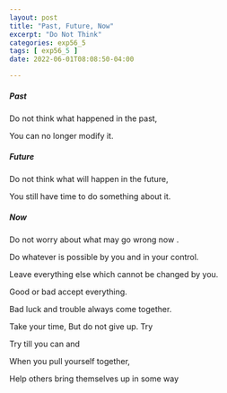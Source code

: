 ```yaml
---
layout: post
title: "Past, Future, Now"
excerpt: "Do Not Think"
categories: exp56_5
tags: [ exp56_5 ]
date: 2022-06-01T08:08:50-04:00

---
```


##### Past

Do not think what happened in the past,

You can no longer modify it.

##### Future

Do not think what will happen in the future,

You still have time to do something about it.

##### Now

Do not worry about what may go wrong now .

Do whatever is possible by you and in your control.

Leave everything else which cannot be changed by you.

Good or bad accept everything.

Bad luck and trouble always come together.

Take your time, But do not give up. Try

Try till you can and

When you pull yourself together,

Help others bring themselves up in some way
